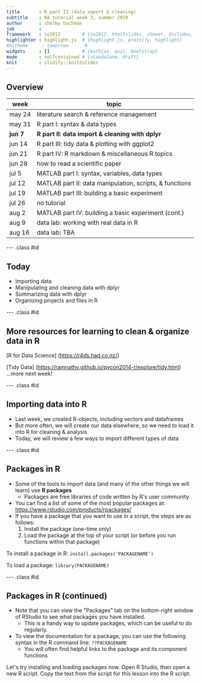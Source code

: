 ```yaml
---
title       : R part II (data import & cleaning)
subtitle    : RA tutorial week 3, summer 2019
author      : shelby bachman
job         : 
framework   : io2012        # {io2012, html5slides, shower, dzslides, ...}
highlighter : highlight.js  # {highlight.js, prettify, highlight}
#hitheme     : tomorrow      # 
widgets     : []            # {mathjax, quiz, bootstrap}
mode        : selfcontained # {standalone, draft}
knit        : slidify::knit2slides
---
```


<style>
.title-slide {
  background-color: #bbbcce; /* #EDE0CF; ; #CA9F9D*/
}
strong {
  font-weight: bold;
}
em {
  font-style: italic
}
.title-slide hgroup > h1{
  font-family: 'Oswald';
}

.title-slide hgroup > h2{
  font-family: 'Oswald','Calibri';
}
slide:not(.segue) h2{
  font-family: Trebuchet MS; /*, 'Oswald', sans-serif; */
}
</style>

## Overview

week | topic
--------- |----------
may 24 | literature search & reference management
may 31    | R part I: syntax & data types
**jun 7**     | **R part II: data import & cleaning with dplyr**
jun 14    | R part III: tidy data & plotting with ggplot2
jun 21    | R part IV: R markdown & miscellaneous R topics
jun 28    | how to read a scientific paper
jul 5     | MATLAB part I: syntax, variables, data types
jul 12    | MATLAB part II: data manipulation, scripts, & functions
jul 19    | MATLAB part III: building a basic experiment
jul 26    | no tutorial
aug 2     | MATLAB part IV: building a basic experiment (cont.)
aug 9     | data lab: working with real data in R
aug 16    | data lab: TBA

--- .class #id

## Today

- Importing data
- Manipulating and cleaning data with dplyr
- Summarizing data with dplyr
- Organizing projects and files in R

--- .class #id

## More resources for learning to clean & organize data in R

[R for Data Science] (https://r4ds.had.co.nz/)

[Tidy Data] (https://ramnathv.github.io/pycon2014-r/explore/tidy.html) ...more next week!

--- .class #id

## Importing data into R

- Last week, we created R-objects, including vectors and dataframes
- But more often, we will create our data elsewhere, so we need to load it into R for cleaning & analysis
- Today, we will review a few ways to import different types of data

--- .class #id 

## Packages in R

- Some of the tools to import data (and many of the other things we will learn) use **R packages**
  - Packages are free libraries of code written by R's user community
- You can find a list of some of the most popular packages at: https://www.rstudio.com/products/rpackages/
- If you have a package that you want to use in a script, the steps are as follows:
  1. Install the package (one-time only)
  2. Load the package at the top of your script (or before you run functions within that package)

To install a package in R: `install.packages('PACKAGENAME')`
  
To load a package: `library(PACKAGENAME)`

--- .class #id

## Packages in R (continued)

- Note that you can view the "Packages" tab on the bottom-right window of RStudio to see what packages you have installed.
  - This is a handy way to update packages, which can be useful to do regularly.
- To view the documentation for a package, you can use the following syntax in the R command line: ``??PACKAGENAME`` 
  - You will often find helpful links to the package and its component functions

Let's try installing and loading packages now. Open R Studio, then open a new R script. Copy the text from the script for this lesson into the R script.

